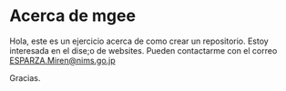 # Acerca de mgee

Hola, este es un ejercicio acerca de como crear un repositorio.
Estoy interesada en el dise;o de websites.
Pueden contactarme con el correo ESPARZA.Miren@nims.go.jp

Gracias.

